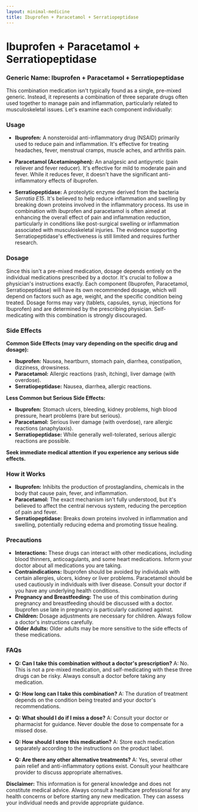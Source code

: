 ```yaml
---
layout: minimal-medicine
title: Ibuprofen + Paracetamol + Serratiopeptidase
---
```


# Ibuprofen + Paracetamol + Serratiopeptidase
### Generic Name: Ibuprofen + Paracetamol + Serratiopeptidase

This combination medication isn't typically found as a single, pre-mixed generic.  Instead, it represents a combination of three separate drugs often used together to manage pain and inflammation, particularly related to musculoskeletal issues. Let's examine each component individually:

### Usage

* **Ibuprofen:** A nonsteroidal anti-inflammatory drug (NSAID) primarily used to reduce pain and inflammation. It's effective for treating headaches, fever, menstrual cramps, muscle aches, and arthritis pain.

* **Paracetamol (Acetaminophen):** An analgesic and antipyretic (pain reliever and fever reducer).  It's effective for mild to moderate pain and fever.  While it reduces fever, it doesn't have the significant anti-inflammatory effects of ibuprofen.

* **Serratiopeptidase:** A proteolytic enzyme derived from the bacteria *Serratia E15*. It's believed to help reduce inflammation and swelling by breaking down proteins involved in the inflammatory process.  Its use in combination with ibuprofen and paracetamol is often aimed at enhancing the overall effect of pain and inflammation reduction, particularly in conditions like post-surgical swelling or inflammation associated with musculoskeletal injuries. The evidence supporting Serratiopeptidase's effectiveness is still limited and requires further research.


### Dosage

Since this isn't a pre-mixed medication, dosage depends entirely on the individual medications prescribed by a doctor.  It's crucial to follow a physician's instructions exactly.  Each component (Ibuprofen, Paracetamol, Serratiopeptidase) will have its own recommended dosage, which will depend on factors such as age, weight, and the specific condition being treated.  Dosage forms may vary (tablets, capsules, syrup, injections for Ibuprofen) and are determined by the prescribing physician.  Self-medicating with this combination is strongly discouraged.

### Side Effects

**Common Side Effects (may vary depending on the specific drug and dosage):**

* **Ibuprofen:** Nausea, heartburn, stomach pain, diarrhea, constipation, dizziness, drowsiness.
* **Paracetamol:** Allergic reactions (rash, itching), liver damage (with overdose).
* **Serratiopeptidase:** Nausea, diarrhea, allergic reactions.


**Less Common but Serious Side Effects:**

* **Ibuprofen:**  Stomach ulcers, bleeding, kidney problems, high blood pressure, heart problems (rare but serious).
* **Paracetamol:**  Serious liver damage (with overdose), rare allergic reactions (anaphylaxis).
* **Serratiopeptidase:**  While generally well-tolerated, serious allergic reactions are possible.

**Seek immediate medical attention if you experience any serious side effects.**


### How it Works

* **Ibuprofen:** Inhibits the production of prostaglandins, chemicals in the body that cause pain, fever, and inflammation.
* **Paracetamol:**  The exact mechanism isn't fully understood, but it's believed to affect the central nervous system, reducing the perception of pain and fever.
* **Serratiopeptidase:**  Breaks down proteins involved in inflammation and swelling, potentially reducing edema and promoting tissue healing.


### Precautions

* **Interactions:**  These drugs can interact with other medications, including blood thinners, anticoagulants, and some heart medications.  Inform your doctor about all medications you are taking.
* **Contraindications:**  Ibuprofen should be avoided by individuals with certain allergies, ulcers, kidney or liver problems.  Paracetamol should be used cautiously in individuals with liver disease.  Consult your doctor if you have any underlying health conditions.
* **Pregnancy and Breastfeeding:**  The use of this combination during pregnancy and breastfeeding should be discussed with a doctor.  Ibuprofen use late in pregnancy is particularly cautioned against.
* **Children:** Dosage adjustments are necessary for children.  Always follow a doctor's instructions carefully.
* **Older Adults:**  Older adults may be more sensitive to the side effects of these medications.

### FAQs

* **Q: Can I take this combination without a doctor's prescription?** A: No. This is not a pre-mixed medication, and self-medicating with these three drugs can be risky. Always consult a doctor before taking any medication.

* **Q: How long can I take this combination?** A: The duration of treatment depends on the condition being treated and your doctor's recommendations.

* **Q: What should I do if I miss a dose?** A:  Consult your doctor or pharmacist for guidance. Never double the dose to compensate for a missed dose.

* **Q: How should I store this medication?** A: Store each medication separately according to the instructions on the product label.

* **Q: Are there any other alternative treatments?** A: Yes, several other pain relief and anti-inflammatory options exist. Consult your healthcare provider to discuss appropriate alternatives.


**Disclaimer:** This information is for general knowledge and does not constitute medical advice.  Always consult a healthcare professional for any health concerns or before starting any new medication.  They can assess your individual needs and provide appropriate guidance.
